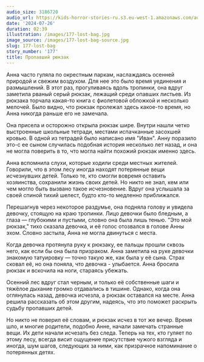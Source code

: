 ```yaml
---
audio_size: 3186720
audio_url: https://kids-horror-stories-ru.s3.eu-west-1.amazonaws.com/audio/177-lost-bag.mp3
date: '2024-07-26'
duration: 02:39
illustration: /images/177-lost-bag.jpg
image_source: /images/177-lost-bag-source.jpg
slug: 177-lost-bag
story_number: '177'
title: Пропавший рюкзак
---
```


Анна часто гуляла по окрестным паркам, наслаждаясь осенней природой и свежим воздухом. Для нее это было время уединения и размышлений. В этот раз, прогуливаясь вдоль тропинки, она вдруг заметила рваный серый рюкзак, лежащий среди опавших листьев. Из рюкзака торчала какая-то книга с фиолетовой обложкой и несколько мелочей. Было видно, что рюкзак пролежал здесь какое-то время, но Анна никогда раньше его не замечала.

Она присела и осторожно открыла рюкзак шире. Внутри нашли четко выстроенные школьные тетради, местами испачканные засохшей кровью. В одной из тетрадей было написано имя "Иван". Анну поразило это-с ее сыном случилась подобная история несколько лет назад, и она не могла поверить в то, что могла найти похожий рюкзак именно здесь.

Анна вспомнила слухи, которые ходили среди местных жителей. Говорили, что в этом лесу иногда находят потерянные вещи исчезнувших детей. Только те, кто смогли вовремя оставить хозяинства, сохранили жизнь своих детей. Но никто не знал, кем или чем могло быть вызвано такое исчезновение. Вдруг она услышала за своей спиной тихий шелест, будто кто-то медленно приближался.

Перешагнув через некоторое раздумье, она подняла голову и увидела девочку, стоящую на краю тропинки. Лицо девочки было бледным, а глаза — глубокими и пустыми, словно она была лишь тенью. "Это мой рюкзак," тихо сказала девочка, и её голос отозвался в голове Анны эхом. Словно застыла, Анна не могла двинуться с места.

Когда девочка протянула руку к рюкзаку, ее пальцы прошли сквозь него, как если бы она была призраком. Анна заметила на руке девочки знакомую татуировку — точно такую же, как была у её сына. Страх сковал её, но она поняла, что девочка - улыбается. Анна бросила рюкзак и вскочила на ноги, стараясь убежать.

Осенний лес вдруг стал черным, и только её собственные шаги и тяжёлое дыхание громко отдавались в тишине. Однако, когда она оглянулась назад, девочка исчезла, а рюкзак оставался на месте. Анна решила рассказать об этом другим, надеясь, что это поможет раскрыть судьбу пропавших детей.

Но никто не поверил её словам, и рюкзак исчез в тот же вечер. Время шло, и многие родители, подобно Анне, начали замечать странные вещи. Их дети начали исчезать без следа. Теперь на тех, кто гуляет по этому лесу, всегда висит ощущение присутствие чужого взгляда и иногда, шум шагов, следующих за ними, как призрачное напоминание о потерянных детях.
